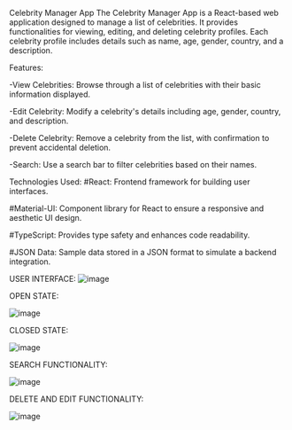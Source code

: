 Celebrity Manager App
The Celebrity Manager App is a React-based web application designed to manage a list of celebrities. It provides functionalities for viewing, editing, and deleting celebrity profiles. Each celebrity profile includes details such as name, age, gender, country, and a description.

Features:

-View Celebrities: Browse through a list of celebrities with their basic information displayed.

-Edit Celebrity: Modify a celebrity's details including age, gender, country, and description.

-Delete Celebrity: Remove a celebrity from the list, with confirmation to prevent accidental deletion.

-Search: Use a search bar to filter celebrities based on their names.

Technologies Used:
#React: Frontend framework for building user interfaces.

#Material-UI: Component library for React to ensure a responsive and aesthetic UI design.

#TypeScript: Provides type safety and enhances code readability.

#JSON Data: Sample data stored in a JSON format to simulate a backend integration.

USER INTERFACE:
![image](https://github.com/Hiya-Jayaswal/FE-ASSESSMENT/assets/121180156/704f3bf9-9244-4bb9-a1df-8bda8e424986)

OPEN STATE:

![image](https://github.com/Hiya-Jayaswal/FE-ASSESSMENT/assets/121180156/f3a743f2-bb3a-4602-aa40-3b5751255f55)

CLOSED STATE:

![image](https://github.com/Hiya-Jayaswal/FE-ASSESSMENT/assets/121180156/9ac1cc51-31af-4f8f-8344-6ee4a4ef55d8)

SEARCH FUNCTIONALITY:

![image](https://github.com/Hiya-Jayaswal/FE-ASSESSMENT/assets/121180156/65f49947-b5b2-4ffe-b880-6f06b74512ec)

DELETE AND EDIT FUNCTIONALITY:

![image](https://github.com/Hiya-Jayaswal/FE-ASSESSMENT/assets/121180156/87f196ec-6c0a-41b7-a8fa-33b7e36cd541)







